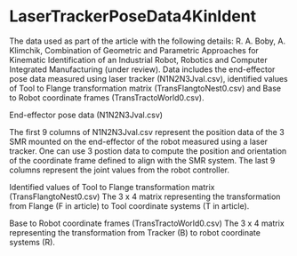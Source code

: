 # LaserTrackerPoseData4KinIdent
The data used as part of the article with the following details: R. A. Boby, A. Klimchik, Combination of Geometric and Parametric Approaches for Kinematic Identification of an Industrial Robot, Robotics and Computer Integrated Manufacturing (under review). Data includes the end-effector pose data measured using laser tracker (N1N2N3Jval.csv), identified values of Tool to Flange transformation matrix (TransFlangtoNest0.csv) and Base to Robot coordinate frames (TransTractoWorld0.csv). 

End-effector pose data (N1N2N3Jval.csv)

The first 9 columns of N1N2N3Jval.csv represent the position data of the 3 SMR mounted on the end-effector of the robot measured using a laser tracker. One can use 3 postion data to compute the position and orientation of the coordinate frame defined to align with the SMR system. 
The last 9 columns represent the joint values from the robot controller.

Identified values of Tool to Flange transformation matrix (TransFlangtoNest0.csv)
The 3 x 4 matrix representing the transformation from Flange (F in article) to Tool coordinate systems (T in article).

Base to Robot coordinate frames (TransTractoWorld0.csv)
The 3 x 4 matrix representing the transformation from Tracker (B) to robot coordinate systems (R).
